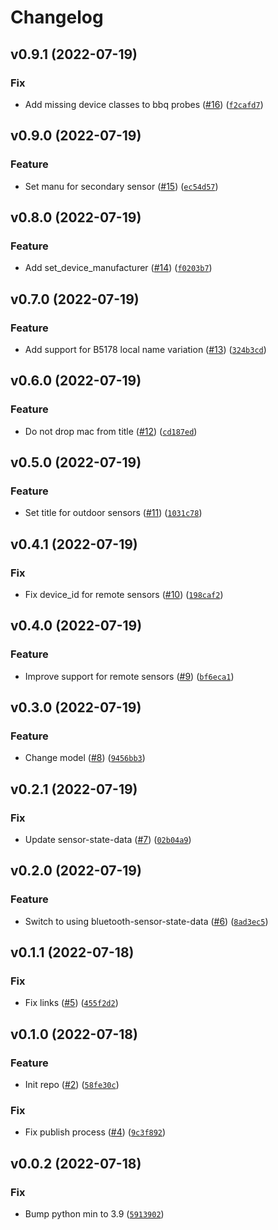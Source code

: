 # Changelog

<!--next-version-placeholder-->

## v0.9.1 (2022-07-19)
### Fix
* Add missing device classes to bbq probes ([#16](https://github.com/Bluetooth-Devices/govee-ble/issues/16)) ([`f2cafd7`](https://github.com/Bluetooth-Devices/govee-ble/commit/f2cafd71dba9894cb7dc9ab6706bd23b77c61366))

## v0.9.0 (2022-07-19)
### Feature
* Set manu for secondary sensor ([#15](https://github.com/Bluetooth-Devices/govee-ble/issues/15)) ([`ec54d57`](https://github.com/Bluetooth-Devices/govee-ble/commit/ec54d57f25bdff968d9430421b64a751f1b2ce13))

## v0.8.0 (2022-07-19)
### Feature
* Add set_device_manufacturer ([#14](https://github.com/Bluetooth-Devices/govee-ble/issues/14)) ([`f0203b7`](https://github.com/Bluetooth-Devices/govee-ble/commit/f0203b7c50753127f298e7d7c6977580dccb8cd4))

## v0.7.0 (2022-07-19)
### Feature
* Add support for B5178 local name variation ([#13](https://github.com/Bluetooth-Devices/govee-ble/issues/13)) ([`324b3cd`](https://github.com/Bluetooth-Devices/govee-ble/commit/324b3cd99c833496af7427333e591f23d249ec70))

## v0.6.0 (2022-07-19)
### Feature
* Do not drop mac from title ([#12](https://github.com/Bluetooth-Devices/govee-ble/issues/12)) ([`cd187ed`](https://github.com/Bluetooth-Devices/govee-ble/commit/cd187ed19b0acf5b7b0c3a91dbc0e13fb321cce5))

## v0.5.0 (2022-07-19)
### Feature
* Set title for outdoor sensors ([#11](https://github.com/Bluetooth-Devices/govee-ble/issues/11)) ([`1031c78`](https://github.com/Bluetooth-Devices/govee-ble/commit/1031c782865e9b6ec74e38df5f3b4a5345d871ce))

## v0.4.1 (2022-07-19)
### Fix
* Fix device_id for remote sensors ([#10](https://github.com/Bluetooth-Devices/govee-ble/issues/10)) ([`198caf2`](https://github.com/Bluetooth-Devices/govee-ble/commit/198caf26a535f070921ee3e24cc66070d64282d2))

## v0.4.0 (2022-07-19)
### Feature
* Improve support for remote sensors ([#9](https://github.com/Bluetooth-Devices/govee-ble/issues/9)) ([`bf6eca1`](https://github.com/Bluetooth-Devices/govee-ble/commit/bf6eca1d1f64770fd010475afaeeb642c5e175ff))

## v0.3.0 (2022-07-19)
### Feature
* Change model ([#8](https://github.com/Bluetooth-Devices/govee-ble/issues/8)) ([`9456bb3`](https://github.com/Bluetooth-Devices/govee-ble/commit/9456bb3ec459e9f2e7d7be4e1bfd670e5cb4fed6))

## v0.2.1 (2022-07-19)
### Fix
* Update sensor-state-data ([#7](https://github.com/Bluetooth-Devices/govee-ble/issues/7)) ([`02b04a9`](https://github.com/Bluetooth-Devices/govee-ble/commit/02b04a91d47337dbdd925cc2c7e037500cd934f2))

## v0.2.0 (2022-07-19)
### Feature
* Switch to using bluetooth-sensor-state-data ([#6](https://github.com/Bluetooth-Devices/govee-ble/issues/6)) ([`8ad3ec5`](https://github.com/Bluetooth-Devices/govee-ble/commit/8ad3ec5f8e7117cf1847be79641b1f706eb9478f))

## v0.1.1 (2022-07-18)
### Fix
* Fix links ([#5](https://github.com/Bluetooth-Devices/govee-ble/issues/5)) ([`455f2d2`](https://github.com/Bluetooth-Devices/govee-ble/commit/455f2d202e80c03bb0e15d1f0385316e3d9dfded))

## v0.1.0 (2022-07-18)
### Feature
* Init repo ([#2](https://github.com/Bluetooth-Devices/govee-ble/issues/2)) ([`58fe30c`](https://github.com/Bluetooth-Devices/govee-ble/commit/58fe30ca51b74e3c822bb03e3876eced657915a8))

### Fix
* Fix publish process ([#4](https://github.com/Bluetooth-Devices/govee-ble/issues/4)) ([`9c3f892`](https://github.com/Bluetooth-Devices/govee-ble/commit/9c3f89271d1226f05dbe6ec972096c2e822bd2bb))

## v0.0.2 (2022-07-18)
### Fix
* Bump python min to 3.9 ([`5913902`](https://github.com/Bluetooth-Devices/govee-ble/commit/5913902dd854a5e3fc86e290e76fcb8eef9d1804))
